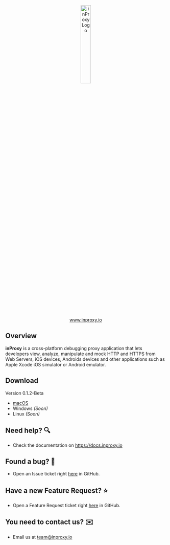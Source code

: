 <div align="center">
    <a href="https://www.inproxy.io" target="_blank">
        <img src="https://assetsinproxy.s3.amazonaws.com/inProxyLogo.svg" alt="inProxy Logo" width="25%" height="auto"/>
    </a>
</div>
<div align="center">
    <a href="https://www.inproxy.io" target="_blank">www.inproxy.io</a>
</div>


## Overview
**inProxy** is a cross-platform debugging proxy application that lets developers view, analyze, manipulate and mock HTTP and HTTPS from Web Servers, iOS devices, Androids devices and other applications such as Apple Xcode iOS simulator or Android emulator.

## Download

Version 0.1.2-Beta
* [macOS](http://download.inproxy.io/macos/inProxy-latest.dmg)
* Windows _(Soon)_
* Linux _(Soon)_

## Need help? 🔍
* Check the documentation on https://docs.inproxy.io

## Found a bug? 🐞
* Open an Issue ticket right [here](https://github.com/inProxyApp/inProxy/issues/new?assignees=&labels=&template=bug_report.md&title=) in GitHub.

## Have a new Feature Request? ⭐️
* Open a Feature Request ticket right [here](https://github.com/inProxyApp/inProxy/issues/new?assignees=&labels=&template=feature_request.md&title=) in GitHub.

## You need to contact us? ✉️
* Email us at team@inproxy.io
